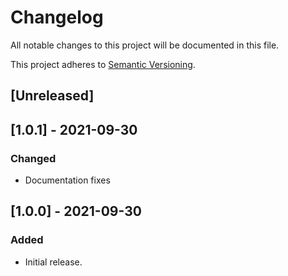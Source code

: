 # Changelog

All notable changes to this project will be documented in this file.

This project adheres to [Semantic Versioning](https://semver.org/spec/v2.0.0.html).

## [Unreleased]

## [1.0.1] - 2021-09-30

### Changed

- Documentation fixes

## [1.0.0] - 2021-09-30

### Added

- Initial release.
